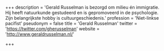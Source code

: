 +++
description = 'Gerald Russelman is bezorgd om milieu én immigratie. Hij heeft natuurkunde gestudeerd en is gepromoveerd in de psychologie. Zijn belangrijkste hobby is cultuurgeschiedenis.'
profession = 'Niet-linkse pacifist'
pseudonym = false
title = 'Gerald Russelman'
twitter = 'https://twitter.com/gherusselman'
website = 'http://www.geraldrusselman.nl/'

+++
